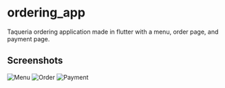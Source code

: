 # ordering_app

Taqueria ordering application made in flutter with a menu, order page, and payment page.

## Screenshots
![Menu](https://user-images.githubusercontent.com/63069460/78935256-66f2ac00-7a7a-11ea-89c4-90d044fcfab5.png)
![Order](https://user-images.githubusercontent.com/63069460/78935309-7ffb5d00-7a7a-11ea-84e2-2f7f49d555ed.png)
![Payment](https://user-images.githubusercontent.com/63069460/78935321-87226b00-7a7a-11ea-8a7e-661b696c5e3c.png)
